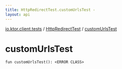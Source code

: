 ```yaml
---
title: HttpRedirectTest.customUrlsTest - 
layout: api
---
```


<div class='api-docs-breadcrumbs'><a href="../index.html">io.ktor.client.tests</a> / <a href="index.html">HttpRedirectTest</a> / <a href="./custom-urls-test.html">customUrlsTest</a></div>

# customUrlsTest

<div class="signature"><code><span class="keyword">fun </span><span class="identifier">customUrlsTest</span><span class="symbol">(</span><span class="symbol">)</span><span class="symbol">: </span><span class="identifier">&lt;ERROR CLASS&gt;</span></code></div>

